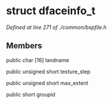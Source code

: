 # struct dfaceinfo_t

*Defined at line 271 of ./common/bspfile.h*

## Members

public char [16] landname

public unsigned short texture_step

public unsigned short max_extent

public short groupid



